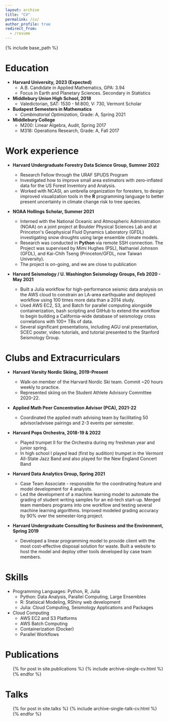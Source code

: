 ```yaml
---
layout: archive
title: "CV"
permalink: /cv/
author_profile: true
redirect_from:
  - /resume
---
```


{% include base_path %}

Education
======
* **Harvard University, 2023 (Expected)**
  * A.B. Candidate in Applied Mathematics, GPA: 3.94
  * Focus in Earth and Planetary Sciences. Secondary in Statistics
* **Middlebury Union High School, 2018**
  * Valedictorian, SAT: 1530 - M:800, V: 730, Vermont Scholar
* **Budapest Semesters in Mathematics**
  * *Combinatorial Optimization*, Grade: A, Spring 2021
* **Middlebury College**
  * M200: Linear Algebra, Audit, Spring 2017
  * M318: Operations Research, Grade: A, Fall 2017


Work experience
======
* **Harvard Undergraduate Forestry Data Science Group, Summer 2022**
  * Research Fellow through the URAF SPUDS Program
  * Investigated how to improve small area estimators with zero-inflated data for the US Forest Inventory and Analysis.
  * Worked with NCASI, an umbrella organization for foresters, to design improved visualization tools in the **R** programming language to better present uncertainty in climate change risk to tree species.


* **NOAA Hollings Scholar, Summer 2021**
  * Interned with the National Oceanic and Atmospheric Administration (NOAA) on a joint project at Boulder Physical Sciences Lab and at Princeton's Geophysical Fluid Dynamics Laboratory (GFDL) investigating snow droughts using large ensemble climate models. 
  * Research was conducted in **Python** via remote SSH connection. The Project was supervised by Mimi Hughes (PSL), Nathaniel Johnson (GFDL), and Kai-Chih Tseng (Princeton/GFDL, now Taiwan University).
  * The project is on-going, and we are close to publication

* **Harvard Seismology / U. Washington Seismology Groups, Feb 2020 - May 2021**
  * Built a Julia workflow for high-performance seismic data analysis on the AWS cloud to constrain an LA-area earthquake and deployed workflow using 100 times more data than a 2014 study. 
  * Used AWS EC2, S3, and Batch for parallel computing alongside containerization, bash scripting and GitHub to extend the workflow to begin building a California-wide database of seismology cross correlations with 100+ TBs of data.
  * Several significant presentations, including AGU oral presentation, SCEC poster, video tutorials, and tutorial presented to the Stanford Seismology Group. 

Clubs and Extracurriculars
=====
* **Harvard Varsity Nordic Skiing, 2019-Present**
  * Walk-on member of the Harvard Nordic Ski team. Commit ~20 hours weekly to practice. 
  * Represented skiing on the Student Athlete Advisory Committee 2020-22.

* **Applied Math Peer Concentration Advisor (PCA), 2021-22**
  * Coordinated the applied math advising team by facilitating 50 advisor/advisee pairings and 2-3 events per semester. 

* **Harvard Pops Orchestra, 2018-19 & 2022**
  * Played trumpet II for the Orchestra during my freshman year and junior spring.
  * In high school I played lead (first by audition) trumpet in the Vermont All-State Jazz Band and also played for the New England Concert Band

* **Harvard Data Analytics Group, Spring 2021**
  * Case Team Associate - responsible for the coordinating feature and model development for 4 analysts. 
  * Led the development of a machine learning model to automate the grading of student writing samples for an ed-tech start-up. Merged team members programs into one workflow and testing several machine learning algorithms. Improved modeled grading accuracy by 90% over the semester-long project.

* **Harvard Undergraduate Consulting for Business and the Environment, Spring 2019**
  * Developed a linear programming model to provide client with the most cost-effective disposal solution for waste. Built a website to host the model and deploy other tools developed by case team members.


Skills
======
* Programming Languages: Python, R, Julia
  * Python: Data Analysis, Parallel Computing, Large Ensembles
  * R: Statisical Modeling, RShiny web development
  * Julia: Cloud Computing, Seismology Applications and Packages
* Cloud Computing
  * AWS EC2 and S3 Platforms
  * AWS Batch Computing
  * Containerization (Docker)
  * Parallel Workflows

Publications
======
  <ul>{% for post in site.publications %}
    {% include archive-single-cv.html %}
  {% endfor %}</ul>
  
Talks
======
  <ul>{% for post in site.talks %}
    {% include archive-single-talk-cv.html %}
  {% endfor %}</ul>
  
<!-- Teaching
======
  <ul>{% for post in site.teaching %}
    {% include archive-single-cv.html %}
  {% endfor %}</ul>
   -->

